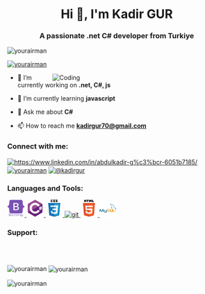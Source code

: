 <h1 align="center">Hi 👋, I'm Kadir GUR</h1>
<h3 align="center">A passionate .net C# developer from Turkiye</h3>


<p align="left"> <img src="https://komarev.com/ghpvc/?username=yourairman&label=Profile%20views&color=0e75b6&style=flat" alt="yourairman" /> </p>

<p align="left"> <a href="https://github.com/ryo-ma/github-profile-trophy"><img src="https://github-profile-trophy.vercel.app/?username=yourairman" alt="yourairman" /></a> </p>
<img align="right" alt="Coding" width="400" src="https://i.pinimg.com/originals/e1/f3/41/e1f3413bf5036045713341394f617225.gif">

- 🔭 I’m currently working on **.net, C#, js**

- 🌱 I’m currently learning **javascript**

- 💬 Ask me about **C#**

- 📫 How to reach me **kadirgur70@gmail.com**

<h3 align="left">Connect with me: </h3>
<p align="left">
<a href="https://linkedin.com/in/https://www.linkedin.com/in/abdulkadir-g%c3%bcr-6051b7185/" target="blank"><img align="center" src="https://raw.githubusercontent.com/rahuldkjain/github-profile-readme-generator/master/src/images/icons/Social/linked-in-alt.svg" alt="https://www.linkedin.com/in/abdulkadir-g%c3%bcr-6051b7185/" height="30" width="40" /></a>
<a href="https://instagram.com/yourairman" target="blank"><img align="center" src="https://raw.githubusercontent.com/rahuldkjain/github-profile-readme-generator/master/src/images/icons/Social/instagram.svg" alt="yourairman" height="30" width="40" /></a>
<a href="https://medium.com/@kadirgur" target="blank"><img align="center" src="https://raw.githubusercontent.com/rahuldkjain/github-profile-readme-generator/master/src/images/icons/Social/medium.svg" alt="@kadirgur" height="30" width="40" /></a>
</p>

<h3 align="left">Languages and Tools:</h3>
<p align="left"> <a href="https://getbootstrap.com" target="_blank" rel="noreferrer"> <img src="https://raw.githubusercontent.com/devicons/devicon/master/icons/bootstrap/bootstrap-plain-wordmark.svg" alt="bootstrap" width="40" height="40"/> </a> <a href="https://www.w3schools.com/cs/" target="_blank" rel="noreferrer"> <img src="https://raw.githubusercontent.com/devicons/devicon/master/icons/csharp/csharp-original.svg" alt="csharp" width="40" height="40"/> </a> <a href="https://www.w3schools.com/css/" target="_blank" rel="noreferrer"> <img src="https://raw.githubusercontent.com/devicons/devicon/master/icons/css3/css3-original-wordmark.svg" alt="css3" width="40" height="40"/> </a> <a href="https://git-scm.com/" target="_blank" rel="noreferrer"> <img src="https://www.vectorlogo.zone/logos/git-scm/git-scm-icon.svg" alt="git" width="40" height="40"/> </a> <a href="https://www.w3.org/html/" target="_blank" rel="noreferrer"> <img src="https://raw.githubusercontent.com/devicons/devicon/master/icons/html5/html5-original-wordmark.svg" alt="html5" width="40" height="40"/> </a> <a href="https://www.mysql.com/" target="_blank" rel="noreferrer"> <img src="https://raw.githubusercontent.com/devicons/devicon/master/icons/mysql/mysql-original-wordmark.svg" alt="mysql" width="40" height="40"/> </a> </p>

<h3 align="left">Support:</h3>
<br><br>

<p><img align="left" src="https://github-readme-stats.vercel.app/api/top-langs?username=yourairman&show_icons=true&locale=en&layout=compact" alt="yourairman" /></p>

<p>&nbsp;<img align="center" src="https://github-readme-stats.vercel.app/api?username=yourairman&show_icons=true&locale=en" alt="yourairman" /></p>

<p><img align="center" src="https://github-readme-streak-stats.herokuapp.com/?user=yourairman&" alt="yourairman" /></p>
